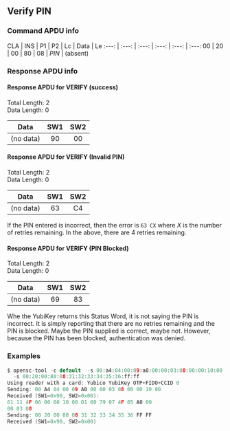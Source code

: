 <!-- Copyright 2021 Yubico AB

Licensed under the Apache License, Version 2.0 (the "License");
you may not use this file except in compliance with the License.
You may obtain a copy of the License at

    http://www.apache.org/licenses/LICENSE-2.0

Unless required by applicable law or agreed to in writing, software
distributed under the License is distributed on an "AS IS" BASIS,
WITHOUT WARRANTIES OR CONDITIONS OF ANY KIND, either express or implied.
See the License for the specific language governing permissions and
limitations under the License. -->

## Verify PIN

### Command APDU info

CLA | INS | P1 | P2 | Lc | Data | Le
:---: | :---: | :---: | :---: | :---: | :---:
00 | 20 | 00 | 80 | 08 | *PIN* | (absent)

### Response APDU info

#### Response APDU for VERIFY (success)

Total Length: 2\
Data Length: 0

   Data    | SW1 | SW2 
:---------:|:---:|:---:
 (no data) | 90  | 00  

#### Response APDU for VERIFY (Invalid PIN)

Total Length: 2\
Data Length: 0

   Data    | SW1 | SW2 
:---------:|:---:|:---:
 (no data) | 63  | C4  

If the PIN entered is incorrect, then the error is `63 CX` where *X* is the number of
retries remaining. In the above, there are 4 retries remaining.

#### Response APDU for VERIFY (PIN Blocked)

Total Length: 2\
Data Length: 0

   Data    | SW1 | SW2 
:---------:|:---:|:---:
 (no data) | 69  | 83  

Whe the YubiKey returns this Status Word, it is not saying the PIN is incorrect. It is
simply reporting that there are no retries remaining and the PIN is blocked. Maybe the PIN
supplied is correct, maybe not. However, because the PIN has been blocked, authentication
was denied.

### Examples

```C
$ opensc-tool -c default  -s 00:a4:04:00:09:a0:00:00:03:08:00:00:10:00
  -s 00:20:00:80:08:31:32:33:34:35:36:ff:ff
Using reader with a card: Yubico YubiKey OTP+FIDO+CCID 0
Sending: 00 A4 04 00 09 A0 00 00 03 08 00 00 10 00
Received (SW1=0x90, SW2=0x00):
61 11 4F 06 00 00 10 00 01 00 79 07 4F 05 A0 00
00 03 08
Sending: 00 20 00 80 08 31 32 33 34 35 36 FF FF
Received (SW1=0x90, SW2=0x00)
```
